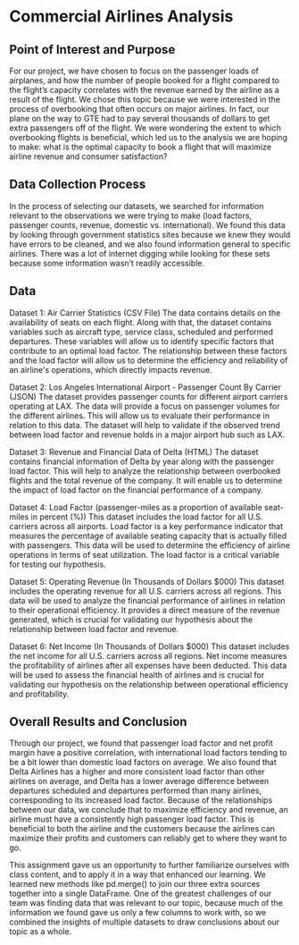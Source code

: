 # Commercial Airlines Analysis

## Point of Interest and Purpose
For our project, we have chosen to focus on the passenger loads of airplanes, and how the number of people booked for a flight compared to the flight’s capacity correlates with the revenue earned by the airline as a result of the flight. We chose this topic because we were interested in the process of overbooking that often occurs on major airlines. In fact, our plane on the way to GTE had to pay several thousands of dollars to get extra passengers off of the flight. We were wondering the extent to which overbooking flights is beneficial, which led us to the analysis we are hoping to make: what is the optimal capacity to book a flight that will maximize airline revenue and consumer satisfaction?

## Data Collection Process
In the process of selecting our datasets, we searched for information relevant to the observations we were trying to make (load factors, passenger counts, revenue, domestic vs. international). We found this data by looking through government statistics sites because we knew they would have errors to be cleaned, and we also found information general to specific airlines. There was a lot of internet digging while looking for these sets because some information wasn’t readily accessible.

## Data
Dataset 1: Air Carrier Statistics (CSV File)
The data contains details on the availability of seats on each flight. Along with that, the dataset contains variables such as aircraft type, service class, scheduled and performed departures. These variables will allow us to identify specific factors that contribute to an optimal load factor. The relationship between these factors and the load factor will allow us to determine the efficiency and reliability of an airline's operations, which directly impacts revenue. 

Dataset 2: Los Angeles International Airport - Passenger Count By Carrier (JSON)
The dataset provides passenger counts for different airport carriers operating at LAX. The data will provide a focus on passenger volumes for the different airlines. This will allow us to evaluate their performance in relation to this data. The dataset will help to validate if the observed trend between load factor and revenue holds in a major airport hub such as LAX.

Dataset 3: Revenue and Financial Data of Delta (HTML)
The dataset contains financial information of Delta by year along with the passenger load factor. This will help to analyze the relationship between overbooked flights and the total revenue of the company. It will enable us to determine the impact of load factor on the financial performance of a company. 

Dataset 4: Load Factor (passenger-miles as a proportion of available seat-miles in percent (%))
This dataset includes the load factor for all U.S. carriers across all airports. Load factor is a key performance indicator that measures the percentage of available seating capacity that is actually filled with passengers. This data will be used to determine the efficiency of airline operations in terms of seat utilization. The load factor is a critical variable for testing our hypothesis.

Dataset 5: Operating Revenue (In Thousands of Dollars $000)
This dataset includes the operating revenue for all U.S. carriers across all regions. This data will be used to analyze the financial performance of airlines in relation to their operational efficiency. It provides a direct measure of the revenue generated, which is crucial for validating our hypothesis about the relationship between load factor and revenue.

Dataset 6: Net Income (In Thousands of Dollars $000)
This dataset includes the net income for all U.S. carriers across all regions. Net income measures the profitability of airlines after all expenses have been deducted. This data will be used to assess the financial health of airlines and is crucial for validating our hypothesis on the relationship between operational efficiency and profitability.

## Overall Results and Conclusion
Through our project, we found that passenger load factor and net profit margin have a positive correlation, with international load factors tending to be a bit lower than domestic load factors on average. We also found that Delta Airlines has a higher and more consistent load factor than other airlines on average, and Delta has a lower average difference between departures scheduled and departures performed than many airlines, corresponding to its increased load factor. Because of the relationships between our data, we conclude that to maximize efficiency and revenue, an airline must have a consistently high passenger load factor. This is beneficial to both the airline and the customers because the airlines can maximize their profits and customers can reliably get to where they want to go.

This assignment gave us an opportunity to further familiarize ourselves with class content, and to apply it in a way that enhanced our learning. We learned new methods like pd.merge()  to join our three extra sources together into a single DataFrame. One of the greatest challenges of our team was finding data that was relevant to our topic, because much of the information we found gave us only a few columns to work with, so we combined the insights of multiple datasets to draw conclusions about our topic as a whole.
